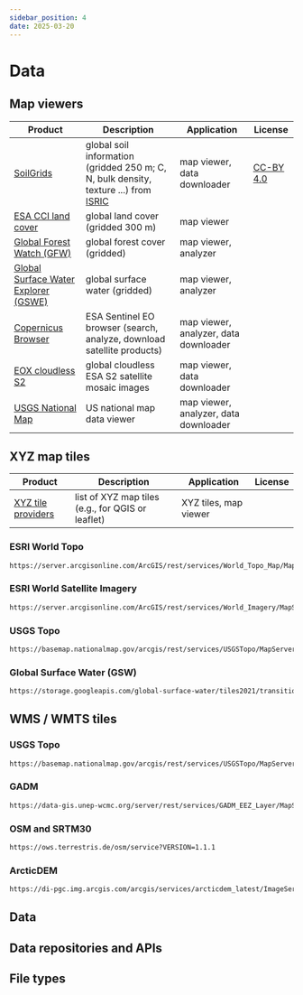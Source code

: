 ```yaml
---
sidebar_position: 4
date: 2025-03-20
---
```


# Data

## Map viewers

| Product | Description | Application | License |
| ------- | ----------- | ----------- | ------- |
| [SoilGrids](http://soilgrids.org) | global soil information (gridded 250 m; C, N, bulk density, texture ...) from [ISRIC](https://www.isric.org)| map viewer, data downloader | [CC-BY 4.0](https://creativecommons.org/licenses/by/4.0/) |
|[ESA CCI land cover](https://maps.elie.ucl.ac.be/CCI/viewer)| global land cover (gridded 300 m)| map viewer ||
|[Global Forest Watch (GFW)](https://www.globalforestwatch.org/map)| global forest cover (gridded) | map viewer, analyzer ||
|[Global Surface Water Explorer (GSWE)](https://global-surface-water.appspot.com/map) | global surface water (gridded) | map viewer, analyzer ||
|[Copernicus Browser](https://browser.dataspace.copernicus.eu)| ESA Sentinel EO browser (search, analyze, download satellite products)| map viewer, analyzer, data downloader ||
|[EOX cloudless S2](https://s2maps.eu/)| global cloudless ESA S2 satellite mosaic images | map viewer, data downloader ||
|[USGS National Map](https://apps.nationalmap.gov/viewer-3D-beta)| US national map data viewer | map viewer, analyzer, data downloader ||

## XYZ map tiles 

| Product | Description | Application | License |
| ------- | ----------- | ----------- | ------- |
|[XYZ tile providers](http://leaflet-extras.github.io/leaflet-providers/preview/index.html)| list of XYZ map tiles (e.g., for QGIS or leaflet) | XYZ tiles, map viewer ||


### ESRI World Topo

```txt
https://server.arcgisonline.com/ArcGIS/rest/services/World_Topo_Map/MapServer/tile/{z}/{y}/{x}.png
```

### ESRI World Satellite Imagery

```txt
https://server.arcgisonline.com/ArcGIS/rest/services/World_Imagery/MapServer/tile/{z}/{y}/{x}.png
```

### USGS Topo

```txt
https://basemap.nationalmap.gov/arcgis/rest/services/USGSTopo/MapServer/tile/{z}/{y}/{x}.png
```

### Global Surface Water (GSW)

```txt
https://storage.googleapis.com/global-surface-water/tiles2021/transitions/{z}/{x}/{y}.png
```

## WMS / WMTS tiles 

<!-- refer to other section on how to embed WMS layers in R -->

### USGS Topo

```txt
https://basemap.nationalmap.gov/arcgis/rest/services/USGSTopo/MapServer/WMTS/1.0.0/WMTSCapabilities.xml
```

### GADM

```txt
https://data-gis.unep-wcmc.org/server/rest/services/GADM_EEZ_Layer/MapServer/WMTS/1.0.0/WMTSCapabilities.xml
```

### OSM and SRTM30

```txt
https://ows.terrestris.de/osm/service?VERSION=1.1.1
```

### ArcticDEM

```txt
https://di-pgc.img.arcgis.com/arcgis/services/arcticdem_latest/ImageServer/WMSServer
```


## Data

## Data repositories and APIs

## File types
